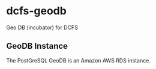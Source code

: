 # dcfs-geodb

Geo DB (incubator) for DCFS

## GeoDB Instance

The PostGreSQL GeoDB is an Amazon AWS RDS instance. 

